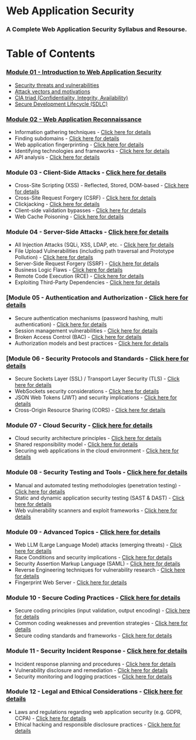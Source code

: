 # Web Application Security
### A Complete Web Application Security Syllabus and Resourse.
# Table of Contents #
  ### [Module 01 - Introduction to Web Application Security](https://github.com/mdsojibcsr/Web-Application-Security/blob/main/README.md#introduction-to-web-application-security)
  * [Security threats and vulnerabilities](https://github.com/mdsojibcsr/Web-Application-Security/blob/main/README.md#security-threats-and-vulnerabilities)
  * [Attack vectors and motivations](https://github.com/mdsojibcsr/Web-Application-Security/blob/main/README.md#attack-vectors-and-motivations)
  * [CIA triad (Confidentiality, Integrity, Availability)](https://github.com/mdsojibcsr/Web-Application-Security/blob/main/README.md#cia-triad-confidentiality-integrity-availability)
  * [Secure Development Lifecycle (SDLC)](https://github.com/mdsojibcsr/Web-Application-Security/blob/main/README.md#secure-development-lifecycle-sdlc)
  ### [Module 02 - Web Application Reconnaissance](https://github.com/mdsojibcsr/Web-Application-Security/blob/main/README.md#web-application-reconnaissance)
  * Information gathering techniques - [Click here for details](https://www.w3schools.in/ethical-hacking/information-gathering-techniques)
  * Finding subdomains - [Click here for details](https://medium.com/@uttamgupta_/subdomain-enumeration-how-to-find-subdomains-of-any-domain-37c989e43ffa)
  * Web application fingerprinting - [Click here for details](https://pentestlab.blog/2012/08/01/web-application-fingerprinting/)
  * Identifying technologies and frameworks - [Click here for details](https://www.wappalyzer.com/articles/find-out-what-cms-or-framework-a-website-is-using/)
  * API analysis - [Click here for details](https://youtube.com/playlist?list=PLUDwpEzHYYLuW9XEvFEJk2kqsk6HqscI4&feature=shared)
  ### Module 03 - Client-Side Attacks - [Click here for details](https://www.geeksforgeeks.org/types-of-client-side-attacks/)
  * Cross-Site Scripting (XSS) - Reflected, Stored, DOM-based - [Click here for details](https://portswigger.net/web-security/cross-site-scripting)
  * Cross-Site Request Forgery (CSRF) - [Click here for details](https://portswigger.net/web-security/csrf)
  * Clickjacking - [Click here for details](https://portswigger.net/web-security/clickjacking)
  * Client-side validation bypasses - [Click here for details](https://portswigger.net/support/using-burp-to-bypass-client-side-javascript-validation)
  * Web Cache Poisoning - [Click here for details](https://portswigger.net/web-security/web-cache-poisoning)
  ### Module 04 - Server-Side Attacks - [Click here for details]()
  * All Injection Attacks (SQLi, XSS, LDAP, etc. - [Click here for details]()
  * File Upload Vulnerabilities (including path traversal and Prototype Pollution) - [Click here for details]()
  * Server-Side Request Forgery (SSRF) - [Click here for details]()
  * Business Logic Flaws - [Click here for details]()
  * Remote Code Execution (RCE) - [Click here for details]()
  * Exploiting Third-Party Dependencies - [Click here for details]()
  ### [Module 05 - Authentication and Authorization - [Click here for details]()
  * Secure authentication mechanisms (password hashing, multi authentication) - [Click here for details]()
  * Session management vulnerabilities - [Click here for details]()
  * Broken Access Control (BAC) - [Click here for details]()
  * Authorization models and best practices - [Click here for details]()
  ### [Module 06 - Security Protocols and Standards - [Click here for details]()
  * Secure Sockets Layer (SSL) / Transport Layer Security (TLS) - [Click here for details]()
  * WebSockets security considerations - [Click here for details]()
  * JSON Web Tokens (JWT) and security implications - [Click here for details]()
  * Cross-Origin Resource Sharing (CORS) - [Click here for details]()
  ### Module 07 - Cloud Security - [Click here for details]()
  * Cloud security architecture principles - [Click here for details]()
  * Shared responsibility model - [Click here for details]()
  * Securing web applications in the cloud environment - [Click here for details]()
  ### Module 08 - Security Testing and Tools - [Click here for details]()
  * Manual and automated testing methodologies (penetration testing) - [Click here for details]()
  * Static and dynamic application security testing (SAST & DAST) - [Click here for details]()
  * Web vulnerability scanners and exploit frameworks - [Click here for details]()
  ### Module 09 - Advanced Topics - [Click here for details]()
  * Web LLM (Large Language Model) attacks (emerging threats) - [Click here for details]()
  * Race Conditions and security implications - [Click here for details]()
  * Security Assertion Markup Language (SAML) - [Click here for details]()
  * Reverse Engineering techniques for vulnerability research - [Click here for details]()
  * Fingerprint Web Server - [Click here for details]()
  ### Module 10 - Secure Coding Practices - [Click here for details]()
  * Secure coding principles (input validation, output encoding) - [Click here for details]()
  * Common coding weaknesses and prevention strategies - [Click here for details]()
  * Secure coding standards and frameworks - [Click here for details]()
  ### Module 11 - Security Incident Response - [Click here for details]()
  * Incident response planning and procedures - [Click here for details]()
  * Vulnerability disclosure and remediation - [Click here for details]()
  * Security monitoring and logging practices - [Click here for details]()
  ### Module 12 - Legal and Ethical Considerations - [Click here for details]()
  * Laws and regulations regarding web application security (e.g. GDPR, CCPA) - [Click here for details]()
  * Ethical hacking and responsible disclosure practices - [Click here for details]()
